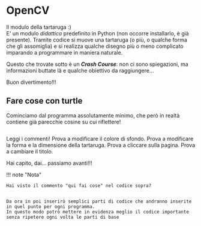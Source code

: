 # OpenCV

Il modulo della tartaruga :)<br>
E' un modulo *didattico* predefinito in Python (non occorre installarlo, è già presente). Tramite codice
si muove una tartaruga (o più, o qualche forma che gli assomiglia) e si realizza qualche disegno più o meno
complicato imparando a programmare in maniera naturale.

Questo che trovate sotto è un ***Crash Course***: non ci sono spiegazioni, ma informazioni buttate là e qualche
obiettivo da raggiungere...

Buon divertimento!!!

<!-- ################################################################################# -->
## Fare cose con turtle

Cominciamo dal programma assolutamente minimo, che però in realtà contiene già parecchie cosine su cui riflettere!

``` py title="Programma di base" hl_lines="27"
```


Leggi i commenti! Prova a modificare il colore di sfondo. Prova a modificare la forma e la dimensione della tartaruga.
Prova a cliccare sulla pagina. Prova a cambiare il titolo. 

Hai capito, dai... passiamo avanti!!!


!!! note "Nota"

    Hai visto il commento "qui fai cose" nel codice sopra?


    Da ora in poi inserirò semplici parti di codice che andranno inserite in quel punto per ogni programma.
    In questo modo potrò mettere in evidenza meglio il codice importante senza ripetere ogni volta le parti di base
    

<br>
<br>
<br>


